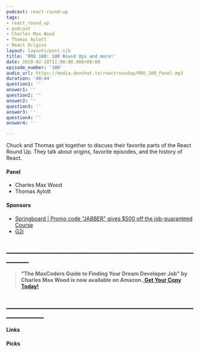 ```yaml
---
podcast: react-round-up
tags:
- react_round_up
- podcast
- Charles Max Wood
- Thomas Aylott
- React Origins
layout: layouts/post.njk
title: 'RRU 100: 100 Round Ups and more!'
date: 2020-02-18T11:00:00.000+00:00
episode_number: '100'
audio_url: https://media.devchat.tv/reactroundup/RRU_100_Panel.mp3
duration: '40:44'
question1: ''
answer1: ''
question2: ''
answer2: ''
question3: ''
answer3: ''
question4: ''
answer4: ''

---
```

Chuck and Thomas get together to discuss their favorite parts of the React Round Up. They talk about origins, favorite episodes, and the history of React.

#### **Panel**

* Charles Max Wood
* Thomas Aylott

#### **Sponsors**

* [Springboard | Promo code "JABBER" gives $500 off the job-guaranteed Course](https://www.springboard.com/workshops/software-engineering-career-track/?utm_source=devchat&utm_medium=podcast&utm_campaign=reactroundup)
* [G2i](https://www.g2i.co/?utm_source=React_Roundup&utm_medium=Podcast&utm_campaign=DevChat)

## **________________________________________________________**

> **"The MaxCoders Guide to Finding Your Dream Developer Job" by Charles Max Wood is now available on Amazon.**[ **Get Your Copy Today!**](https://www.amazon.com/gp/product/B081MBL5C9/ref=as_li_ss_tl?ie=UTF8&linkCode=sl1&tag=devchattv-20&linkId=9d61363241636e2546ef46abba198746&language=en_US)

## **____________________________________________________________**

#### **Links**

#### **Picks**